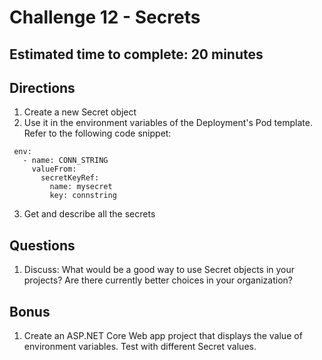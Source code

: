 # Challenge 12 - Secrets
## Estimated time to complete: 20 minutes

## Directions
1. Create a new Secret object
2. Use it in the environment variables of the Deployment's Pod template.  Refer to the following code snippet:

```
 env:
   - name: CONN_STRING
     valueFrom:
       secretKeyRef:
         name: mysecret
         key: connstring
```
3. Get and describe all the secrets

## Questions
1. Discuss: What would be a good way to use Secret objects in your projects?  Are there currently better choices in your organization?

## Bonus
1. Create an ASP.NET Core Web app project that displays the value of environment variables.  Test with different Secret values.